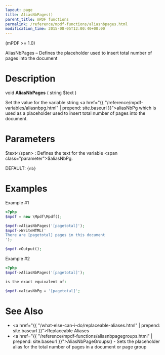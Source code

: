 ```yaml
---
layout: page
title: AliasNbPages()
parent_title: mPDF functions
permalink: /reference/mpdf-functions/aliasnbpages.html
modification_time: 2015-08-05T12:00:40+00:00
---
```


(mPDF >= 1.0)

AliasNbPages – Defines the placeholder used to insert total number of pages into the document

# Description

void **AliasNbPages** ( string <span class="parameter">$text</span> )

Set the value for the variable string <a href="{{ "/reference/mpdf-variables/aliasnbpg.html" | prepend: site.baseurl }}">aliasNbPg</a> which is used as a placeholder used to insert total number of pages into the document.

# Parameters

<span class="parameter">$text</span>
: Defines the text for the variable <span class="parameter">$aliasNbPg</span>.
  
  <span class="smallblock">DEFAULT</span>: `{nb}`

# Examples

Example #1

```php
<?php
$mpdf = new \Mpdf\Mpdf();

$mpdf->AliasNbPages('[pagetotal]');
$mpdf->WriteHTML('
There are [pagetotal] pages in this document
');

$mpdf->Output();


```

Example #2

```php
<?php
$mpdf->AliasNbPages('[pagetotal]');

is the exact equivalent of:

$mpdf->aliasNbPg = '[pagetotal]';

```

# See Also

* <a href="{{ "/what-else-can-i-do/replaceable-aliases.html" | prepend: site.baseurl }}">Replaceable Aliases</a>
* <a href="{{ "/reference/mpdf-functions/aliasnbpagegroups.html" | prepend: site.baseurl }}">AliasNbPageGroups()</a> - Sets the placeholder alias for the total number of pages in a document or page group
